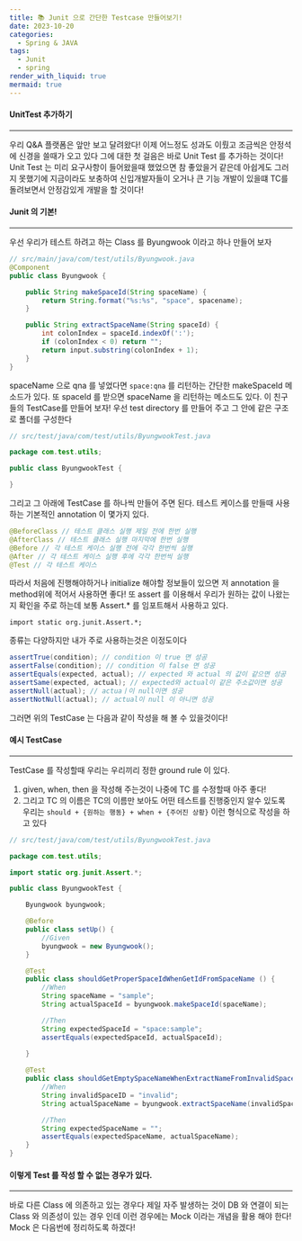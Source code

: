 ```yaml
---
title: 📚 Junit 으로 간단한 Testcase 만들어보기!
date: 2023-10-20
categories:
  - Spring & JAVA
tags:
  - Junit
  - spring
render_with_liquid: true
mermaid: true
---
```

#### UnitTest 추가하기
---
우리 Q&A 플랫폼은 앞만 보고 달려왔다! 이제 어느정도 성과도 이뤘고 조금씩은 안정석에 신경을 쓸때가 오고 있다 그에 대한 첫 걸음은 바로 Unit Test 를 추가하는 것이다! Unit Test 는 미리 요구사항이 들어왔을때 했었으면 참 좋았을거 같은데 아쉽게도 그러지 못했기에 지금이라도 보충하여 신입개발자들이 오거나 큰 기능 개발이 있을떄 TC를 돌려보면서 안정감있게 개발을 할 것이다!

#### Junit 의 기본!
---
우선 우리가 테스트 하려고 하는 Class 를 Byungwook 이라고 하나 만들어 보자
```java
// src/main/java/com/test/utils/Byungwook.java
@Component
public class Byungwook {

	public String makeSpaceId(String spaceName) {
		return String.format("%s:%s", "space", spacename);
	}

	public String extractSpaceName(String spaceId) {
        int colonIndex = spaceId.indexOf(':');
	    if (colonIndex < 0) return "";
        return input.substring(colonIndex + 1);
    }
}
```

spaceName 으로 qna 를 넣었다면 `space:qna` 를 리턴하는 간단한 makeSpaceId 메소드가 있다. 또 spaceId 를 받으면 spaceName 을 리턴하는 메소드도 있다.
이 친구들의 TestCase를 만들어 보자! 우선 test directory 를 만들어 주고 그 안에 같은 구조로 폴더를 구성한다

```java
// src/test/java/com/test/utils/ByungwookTest.java

package com.test.utils;

public class ByungwookTest {

}
```

그리고 그 아래에 TestCase 를 하나씩 만들어 주면 된다. 테스트 케이스를 만들때 사용하는 기본적인 annotation 이 몇가지 있다.
```java
@BeforeClass // 테스트 클래스 실행 제일 전에 한번 실행
@AfterClass // 테스트 클래스 실행 마지막에 한번 실행
@Before // 각 테스트 케이스 실행 전에 각각 한번씩 실행
@After // 각 테스트 케이스 실행 후에 각각 한번씩 실행
@Test // 각 테스트 케이스
```
따라서 처음에 진행해야하거나 initialize 해야할 정보들이 있으면 저 annotation 을 method위에 적어서 사용하면 좋다! 
또 assert 를 이용해서 우리가 원하는 값이 나왔는지 확인을 주로 하는데 보통 Assert.* 를 임포트해서 사용하고 있다. 
```
import static org.junit.Assert.*;
```
종류는 다양하지만 내가 주로 사용하는것은 이정도이다

```java
assertTrue(condition); // condition 이 true 면 성공
assertFalse(condition); // condition 이 false 면 성공
assertEquals(expected, actual); // expected 와 actual 의 값이 같으면 성공
assertSame(expected, actual); // expected와 actual이 같은 주소값이면 성공
assertNull(actual); // actuaㅣ이 null이면 성공
assertNotNull(actual); // actual이 null 이 아니면 성공

```
그러면 위의 TestCase 는 다음과 같이 작성을 해 볼 수 있을것이다!

#### 예시 TestCase
---
TestCase 를 작성할때 우리는 우리끼리 정한 ground rule 이 있다.
1. given, when, then 을 작성해 주는것이 나중에 TC 를 수정할때 아주 좋다!
2. 그리고 TC 의 이름은 TC의 이름만 보아도 어떤 테스트를 진행중인지 알수 있도록 우리는 `should + {원하는 행동} + when + {주어진 상황}` 이런 형식으로 작성을 하고 있다


```java
// src/test/java/com/test/utils/ByungwookTest.java

package com.test.utils;

import static org.junit.Assert.*;

public class ByungwookTest {

	Byungwook byungwook;

	@Before
	public class setUp() {
		//Given
		byungwook = new Byungwook();
	}

	@Test
	public class shouldGetProperSpaceIdWhenGetIdFromSpaceName () {
		//When
		String spaceName = "sample";
		String actualSpaceId = byungwook.makeSpaceId(spaceName);

		//Then
		String expectedSpaceId = "space:sample";
		assertEquals(expectedSpaceId, actualSpaceId);
		
	}

	@Test
	public class shouldGetEmptySpaceNameWhenExtractNameFromInvalidSpaceId() {
		//When
		String invalidSpaceID = "invalid";
		String actualSpaceName = byungwook.extractSpaceName(invalidSpaceID);

		//Then
		String expectedSpaceName = "";
		assertEquals(expectedSpaceName, actualSpaceName);
	}
}
```

#### 이렇게 Test 를 작성 할 수 없는 경우가 있다.
---
바로 다른 Class 에 의존하고 있는 경우다 제일 자주 발생하는 것이 DB 와 연결이 되는 Class 와 의존성이 있는 경우 인데 이런 경우에는 Mock 이라는 개념을 활용 해야 한다! Mock 은 다음번에 정리하도록 하겠다!
